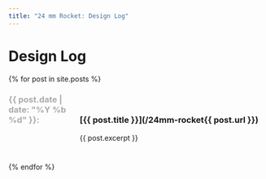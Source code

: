 ```yaml
---
title: "24 mm Rocket: Design Log"
---
```



Design Log
==========

{% for post in site.posts %}
### <span style="color:#aaa;width:140px;display:inline-block;" markdown="1">{{ post.date | date: "%Y %b %d" }}:</span>[{{ post.title }}](/24mm-rocket{{ post.url }})

<div style="margin-bottom:40px;margin-left:140px;" markdown="1">
  {{ post.excerpt }}
</div>
{% endfor %}

